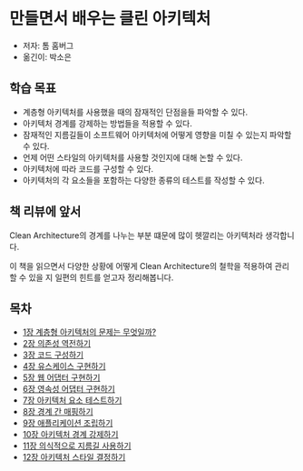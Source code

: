 # 만들면서 배우는 클린 아키텍처
- 저자: 톰 홈버그
- 옮긴이: 박소은

## 학습 목표
- 계층형 아키텍처를 사용했을 때의 잠재적인 단점을들 파악할 수 있다.
- 아키텍처 경계를 강제하는 방법들을 적용할 수 있다.
- 잠재적인 지름길들이 소프트웨어 아키텍처에 어떻게 영향을 미칠 수 있는지 파악할 수 있다.
- 언제 어떤 스타일의 아키텍처를 사용할 것인지에 대해 논할 수 있다.
- 아키텍처에 따라 코드를 구성할 수 있다.
- 아키텍처의 각 요소들을 포함하는 다양한 종류의 테스트를 작성할 수 있다.

## 책 리뷰에 앞서
Clean Architecture의 경계를 나누는 부분 떄문에 많이 헷깔리는 아키텍처라 생각합니다.

이 책을 읽으면서 다양한 상황에 어떻게 Clean Architecture의 철학을 적용하여 관리할 수 있을 지 일편의 힌트를 얻고자 정리해봅니다.

## 목차
- [1장 계층형 아키텍처의 문제는 무엇일까?](1.md)
- [2장 의존성 역전하기](2.md)
- [3장 코드 구성하기](3.md)
- [4장 유스케이스 구현하기](4.md)
- [5장 웹 어댑터 구현하기](5.md)
- [6장 영속성 어댑터 구현하기](6.md)
- [7장 아키텍처 요소 테스트하기](7.md)
- [8장 경계 간 매핑하기](8.md)
- [9장 애플리케이션 조립하기](9.md)
- [10장 아키텍처 경계 강제하기](10.md)
- [11장 의식적으로 지름길 사용하기](11.md)
- [12장 아키텍처 스타일 결정하기](12.md)
